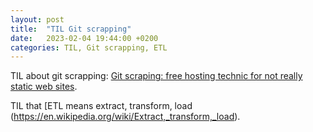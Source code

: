 ```yaml
---
layout: post
title:  "TIL Git scrapping"
date:   2023-02-04 19:44:00 +0200
categories: TIL, Git scrapping, ETL
---
```

TIL about git scrapping: [Git scraping: free hosting technic for not really static web sites](https://habr.com/ru/post/714538/).

TIL that [ETL means extract, transform, load (https://en.wikipedia.org/wiki/Extract,_transform,_load).
